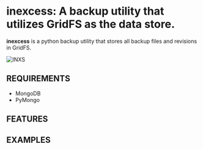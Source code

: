 inexcess: A backup utility that utilizes GridFS as the data store.
========

**inexcess** is a python backup utility that stores all backup files and revisions in GridFS.

![INXS](http://inxs.com/wp-content/uploads/2013/01/INXS-KICK2-300x280.jpg)

REQUIREMENTS
------------
* MongoDB
* PyMongo

FEATURES
----------


EXAMPLES
--------



